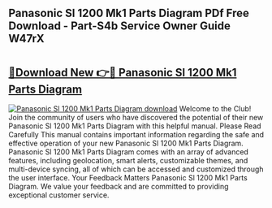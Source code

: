## Panasonic Sl 1200 Mk1 Parts Diagram PDf Free Download - Part-S4b Service Owner Guide W47rX

# <h2><a href="http://dfu606.blite.top/?on=Panasonic+Sl+1200+Mk1+Parts+Diagram">🔗Download New 👉🔴 Panasonic Sl 1200 Mk1 Parts Diagram</a></h2>

[![Panasonic Sl 1200 Mk1 Parts Diagram download](https://i.imgur.com/lujVjoI.png)](http://dfu606.blite.top/?on=Panasonic+Sl+1200+Mk1+Parts+Diagram)
Welcome to the Club! Join the community of users who have discovered the potential of their new Panasonic Sl 1200 Mk1 Parts Diagram with this helpful manual. Please Read Carefully This manual contains important information regarding the safe and effective operation of your new Panasonic Sl 1200 Mk1 Parts Diagram. Panasonic Sl 1200 Mk1 Parts Diagram comes with an array of advanced features, including geolocation, smart alerts, customizable themes, and multi-device syncing, all of which can be accessed and customized through the user interface. Your Feedback Matters Panasonic Sl 1200 Mk1 Parts Diagram. We value your feedback and are committed to providing exceptional customer service.

